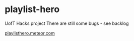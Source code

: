 playlist-hero
=============

UofT Hacks project
There are still some bugs - see backlog

<a href='playlisthero.meteor.com'>playlisthero.meteor.com</a>

